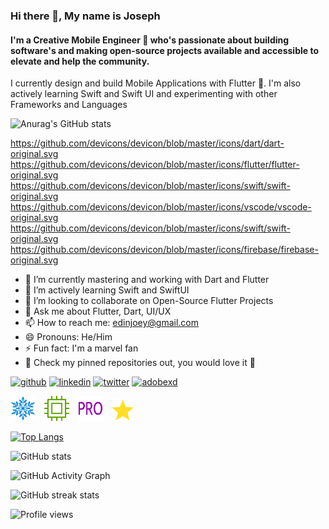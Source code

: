 ### Hi there 👋, My name is Joseph
#### I'm a Creative Mobile Engineer 📱 who's passionate about building software's and making open-source projects available and accessible to elevate and help the community. 
I currently design and build Mobile Applications with Flutter 💙. I'm also actively learning Swift and Swift UI and experimenting with other Frameworks and Languages

![Anurag's GitHub stats](https://github-readme-stats.vercel.app/api?username=joeyyy688)

https://github.com/devicons/devicon/blob/master/icons/dart/dart-original.svg
https://github.com/devicons/devicon/blob/master/icons/flutter/flutter-original.svg
https://github.com/devicons/devicon/blob/master/icons/swift/swift-original.svg
https://github.com/devicons/devicon/blob/master/icons/vscode/vscode-original.svg
https://github.com/devicons/devicon/blob/master/icons/swift/swift-original.svg
https://github.com/devicons/devicon/blob/master/icons/firebase/firebase-original.svg

- 🔭 I’m currently mastering and working with Dart and Flutter 
- 🌱 I’m actively learning Swift and SwiftUI 
- 👯 I’m looking to collaborate on Open-Source Flutter Projects 
- 💬 Ask me about Flutter, Dart, UI/UX 
- 📫 How to reach me: edinjoey@gmail.com 
- 😄 Pronouns: He/Him 
- ⚡ Fun fact: I'm a marvel fan 
- 📌 Check my pinned repositories out, you would love it 🤭


[<img src='https://cdn.jsdelivr.net/npm/simple-icons@3.0.1/icons/github.svg' alt='github' height='40'>](https://github.com/joeyyy688)  [<img src='https://cdn.jsdelivr.net/npm/simple-icons@3.0.1/icons/linkedin.svg' alt='linkedin' height='40'>](https://www.linkedin.com/in/https://www.linkedin.com/in/josephdugbatey//)  [<img src='https://cdn.jsdelivr.net/npm/simple-icons@3.0.1/icons/twitter.svg' alt='twitter' height='40'>](https://twitter.com/edinjoey)  [<img src='https://cdn.jsdelivr.net/npm/simple-icons@3.0.1/icons/adobexd.svg' alt='adobexd' height='40'>](behance.net/josephdugbatey)  

<a href='https://archiveprogram.github.com/'><img src='https://raw.githubusercontent.com/acervenky/animated-github-badges/master/assets/acbadge.gif' width='40' height='40'></a> <a href='https://docs.github.com/en/developers'><img src='https://raw.githubusercontent.com/acervenky/animated-github-badges/master/assets/devbadge.gif' width='40' height='40'></a> <a href='https://github.com/pricing'><img src='https://raw.githubusercontent.com/acervenky/animated-github-badges/master/assets/pro.gif' width='40' height='40'></a> <a href='https://stars.github.com/'><img src='https://raw.githubusercontent.com/acervenky/animated-github-badges/master/assets/starbadge.gif' width='35' height='35'></a> 

[![Top Langs](https://github-readme-stats.vercel.app/api/top-langs/?username=joeyyy688)](https://github.com/anuraghazra/github-readme-stats)

![GitHub stats](https://github-readme-stats.vercel.app/api?username=joeyyy688&show_icons=true&count_private=true)  

![GitHub Activity Graph](https://activity-graph.herokuapp.com/graph?username=joeyyy688)  

![GitHub streak stats](https://github-readme-streak-stats.herokuapp.com/?user=joeyyy688)  

![Profile views](https://gpvc.arturio.dev/joeyyy688)  
